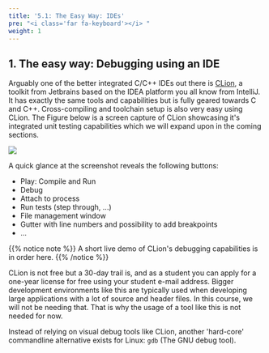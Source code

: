 ```yaml
---
title: '5.1: The Easy Way: IDEs'
pre: "<i class='far fa-keyboard'></i> "
weight: 1
---
```


## 1. The easy way: Debugging using an IDE


Arguably one of the better integrated C/C++ IDEs out there is [CLion](www.jetbrains.com/clion), a toolkit from Jetbrains based on the IDEA platform you all know from IntelliJ. It has exactly the same tools and capabilities but is fully geared towards C and C++. Cross-compiling and toolchain setup is also very easy using CLion. The Figure below is a screen capture of CLion showcasing it's integrated unit testing capabilities which we will expand upon in the coming sections. 

<img src="/img/clion.png" />

A quick glance at the screenshot reveals the following buttons:

- Play: Compile and Run
- Debug
- Attach to process
- Run tests (step through, ...)
- File management window
- Gutter with line numbers and possibility to add breakpoints
- ...

{{% notice note %}}
A short live demo of CLion's debugging capabilities is in order here.
{{% /notice %}}

CLion is not free but a 30-day trail is, and as a student you can apply for a one-year license for free using your student e-mail address. Bigger development environments like this are typically used when developing large applications with a lot of source and header files. In this course, we will not be needing that. That is why the usage of a tool like this is not needed for now. 

Instead of relying on visual debug tools like CLion, another 'hard-core' commandline alternative exists for Linux: `gdb` (The GNU debug tool). 
